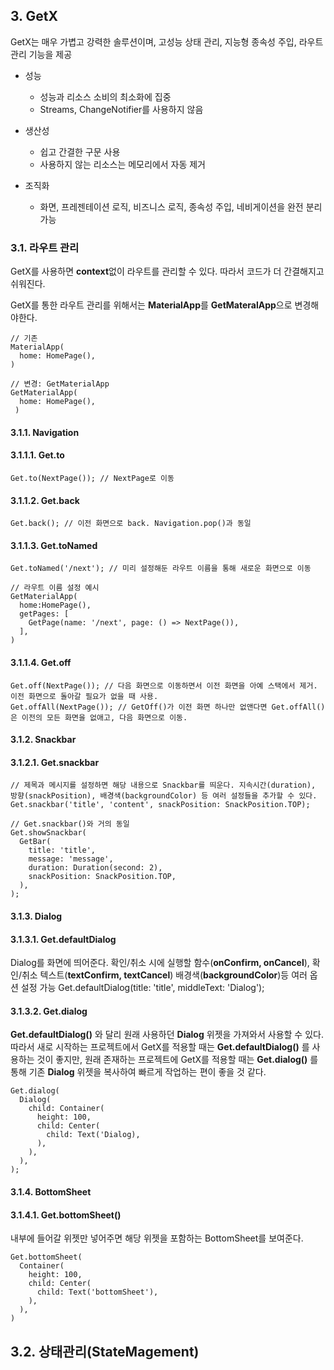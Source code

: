 ## 3. GetX

GetX는 매우 가볍고 강력한 솔루션이며, 고성능 상태 관리, 지능형 종속성 주입, 라우트 관리 기능을 제공
* 성능
  * 성능과 리소스 소비의 최소화에 집중
  * Streams, ChangeNotifier를 사용하지 않음
* 생산성
  * 쉽고 간결한 구문 사용
  * 사용하지 않는 리소스는 메모리에서 자동 제거

* 조직화
  * 화면, 프레젠테이션 로직, 비즈니스 로직, 종속성 주입, 네비게이션을 완전 분리 가능

### 3.1. 라우트 관리
GetX를 사용하면 **context**없이 라우트를 관리할 수 있다. 따라서 코드가 더 간결해지고 쉬워진다.

GetX를 통한 라우트 관리를 위해서는 **MaterialApp**를 **GetMateralApp**으로 변경해야한다.

    // 기존
    MaterialApp(
      home: HomePage(),
    )
    
    // 변경: GetMaterialApp
    GetMaterialApp(
      home: HomePage(),
     )
#### 3.1.1. Navigation
#### 3.1.1.1. Get.to

    Get.to(NextPage()); // NextPage로 이동

#### 3.1.1.2. Get.back

    Get.back(); // 이전 화면으로 back. Navigation.pop()과 동일

#### 3.1.1.3. Get.toNamed

    Get.toNamed('/next'); // 미리 설정해둔 라우트 이름을 통해 새로운 화면으로 이동
    
    // 라우트 이름 설정 예시
    GetMaterialApp(
      home:HomePage(),
      getPages: [
        GetPage(name: '/next', page: () => NextPage()),
      ],
    )
    
#### 3.1.1.4. Get.off

    Get.off(NextPage()); // 다음 화면으로 이동하면서 이전 화면을 아예 스택에서 제거. 이전 화면으로 돌아갈 필요가 없을 때 사용.
    Get.offAll(NextPage()); // GetOff()가 이전 화면 하나만 없앤다면 Get.offAll()은 이전의 모든 화면을 없애고, 다음 화면으로 이동.
    
#### 3.1.2. Snackbar
#### 3.1.2.1. Get.snackbar

    // 제목과 메시지를 설정하면 해당 내용으로 Snackbar를 띄운다. 지속시간(duration), 방향(snackPosition), 배경색(backgroundColor) 등 여러 설정들을 추가할 수 있다.
    Get.snackbar('title', 'content', snackPosition: SnackPosition.TOP);
    
    // Get.snackbar()와 거의 동일
    Get.showSnackbar(
      GetBar(
        title: 'title',
        message: 'message',
        duration: Duration(second: 2),
        snackPosition: SnackPosition.TOP,
      ),
    );
    
#### 3.1.3. Dialog
#### 3.1.3.1. Get.defaultDialog
Dialog를 화면에 띄어준다. 확인/취소 시에 실행할 함수(**onConfirm, onCancel**), 확인/취소 텍스트(**textConfirm, textCancel**) 배경색(**backgroundColor**)등 여러 옵션 설정 가능
    Get.defaultDialog(title: 'title', middleText: 'Dialog');
    
#### 3.1.3.2. Get.dialog
**Get.defaultDialog()** 와 달리 원래 사용하던 **Dialog** 위젯을 가져와서 사용할 수 있다.
따라서 새로 시작하는 프로젝트에서 GetX를 적용할 때는 **Get.defaultDialog()** 를 사용하는 것이 좋지만, 원래 존재하는 프로젝트에 GetX를 적용할 때는 **Get.dialog()** 를 통해 기존 **Dialog** 위젯을 복사하여 빠르게 작업하는 편이 좋을 것 같다.

    Get.dialog(
      Dialog(
        child: Container(
          height: 100,
          child: Center(
            child: Text('Dialog),
          ),
        ),
      ),
    );
    
#### 3.1.4. BottomSheet
#### 3.1.4.1. Get.bottomSheet()
내부에 들어갈 위젯만 넣어주면 해당 위젯을 포함하는 BottomSheet를 보여준다.

    Get.bottomSheet(
      Container(
        height: 100,
        child: Center(
          child: Text('bottomSheet'),
        ),
      ),
    )

## 3.2. 상태관리(StateMagement)
